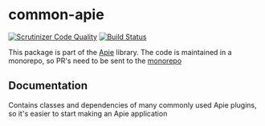 # common-apie

[![Scrutinizer Code Quality](https://scrutinizer-ci.com/g/apie-lib/common-apie/badges/quality-score.png?b=main)](https://scrutinizer-ci.com/g/apie-lib/common-apie/?branch=main)
[![Build Status](https://scrutinizer-ci.com/g/apie-lib/common-apie/badges/build.png?b=main)](https://scrutinizer-ci.com/g/apie-lib/common-apie/build-status/main)

This package is part of the [Apie](https://github.com/apie-lib) library.
The code is maintained in a monorepo, so PR's need to be sent to the [monorepo](https://github.com/apie-lib/apie-lib-monorepo/pulls)

## Documentation
Contains classes and dependencies of many commonly used Apie plugins, so it's easier to start making an Apie application
